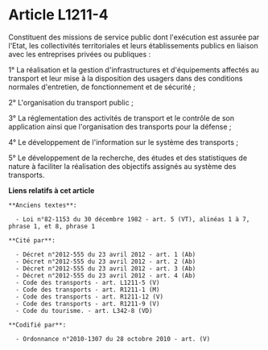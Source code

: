 # Article L1211-4

Constituent des missions de service public dont l'exécution est assurée par l'Etat, les collectivités territoriales et leurs
établissements publics en liaison avec les entreprises privées ou publiques :

1° La réalisation et la gestion d'infrastructures et d'équipements affectés au transport et leur mise à la disposition des
usagers dans des conditions normales d'entretien, de fonctionnement et de sécurité ;

2° L'organisation du transport public ;

3° La réglementation des activités de transport et le contrôle de son application ainsi que l'organisation des transports
pour la défense ;

4° Le développement de l'information sur le système des transports ;

5° Le développement de la recherche, des études et des statistiques de nature à faciliter la réalisation des objectifs
assignés au système des transports.

**Liens relatifs à cet article**

	**Anciens textes**:

	  - Loi n°82-1153 du 30 décembre 1982 - art. 5 (VT), alinéas 1 à 7, phrase 1, et 8, phrase 1

	**Cité par**:

	  - Décret n°2012-555 du 23 avril 2012 - art. 1 (Ab)
	  - Décret n°2012-555 du 23 avril 2012 - art. 2 (Ab)
	  - Décret n°2012-555 du 23 avril 2012 - art. 3 (Ab)
	  - Décret n°2012-555 du 23 avril 2012 - art. 4 (Ab)
	  - Code des transports - art. L1211-5 (V)
	  - Code des transports - art. R1211-1 (M)
	  - Code des transports - art. R1211-12 (V)
	  - Code des transports - art. R1211-9 (V)
	  - Code du tourisme. - art. L342-8 (VD)

	**Codifié par**:

	  - Ordonnance n°2010-1307 du 28 octobre 2010 - art. (V)
